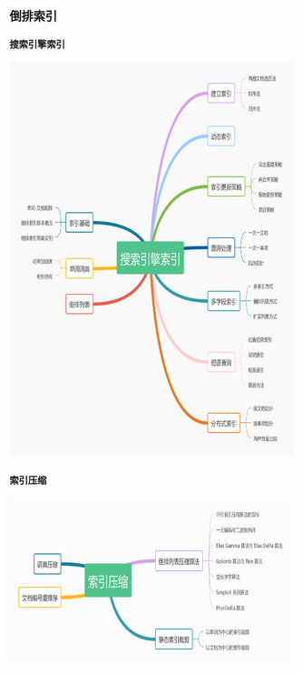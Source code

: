 ## 倒排索引

### 搜索引擎索引

<div align="center">    
    <img src="https://github.com/lichangao1826/SearchEngine-Learning/blob/master/resources/%E6%90%9C%E7%B4%A2%E5%BC%95%E6%93%8E%E7%B4%A2%E5%BC%95.png" height=700px />
</div>

### 索引压缩

<div align="center">    
    <img src="https://github.com/lichangao1826/SearchEngine-Learning/blob/master/resources/%E7%B4%A2%E5%BC%95%E5%8E%8B%E7%BC%A9.png" height=300px />
</div>
